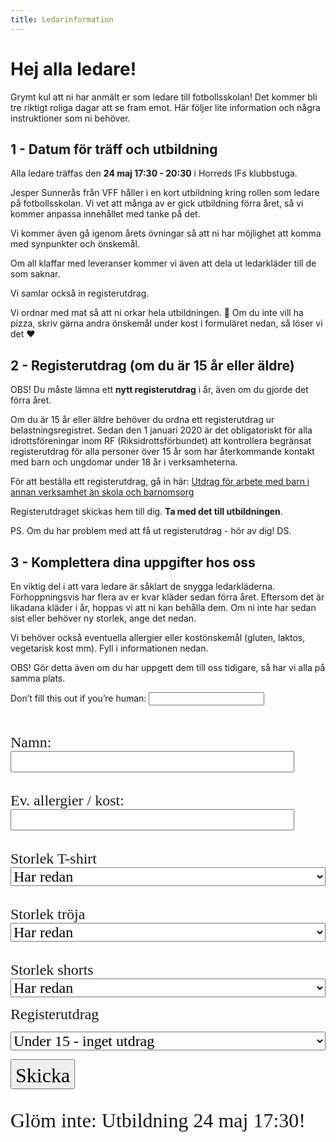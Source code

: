 ```yaml
---
title: Ledarinformation
---
```


# Hej alla ledare!

Grymt kul att ni har anmält er som ledare till fotbollsskolan! Det kommer bli tre riktigt roliga dagar att se fram emot. Här följer lite information och några instruktioner som ni behöver.

## 1 - Datum för träff och utbildning

Alla ledare träffas den **24 maj 17:30 - 20:30** i Horreds IFs klubbstuga.

Jesper Sunnerås från VFF håller i en kort utbildning kring rollen som ledare på fotbollsskolan. Vi vet att många av er gick utbildning förra året, så vi kommer anpassa innehållet med tanke på det.

Vi kommer även gå igenom årets övningar så att ni har möjlighet att komma med synpunkter och önskemål.

Om all klaffar med leveranser kommer vi även att dela ut ledarkläder till de som saknar.

Vi samlar också in registerutdrag.

Vi ordnar med mat så att ni orkar hela utbildningen. :pizza:
Om du inte vill ha pizza, skriv gärna andra önskemål under kost i formuläret nedan, så löser vi det :heart:

## 2 - Registerutdrag (om du är 15 år eller äldre)

OBS! Du måste lämna ett **nytt registerutdrag** i år, även om du gjorde det förra året.

Om du är 15 år eller äldre behöver du ordna ett registerutdrag ur belastningsregistret.
Sedan den 1 januari 2020 är det obligatoriskt för alla idrottsföreningar inom RF (Riksidrottsförbundet) att kontrollera begränsat registerutdrag för alla personer över 15 år som har återkommande kontakt med barn och ungdomar under 18 år i verksamheterna.

För att beställa ett registerutdrag, gå in här:
[Utdrag för arbete med barn i annan verksamhet än skola och barnomsorg](https://polisen.se/tjanster-tillstand/belastningsregistret/ovrigt-arbete-och-kontakt-med-barn)

Registerutdraget skickas hem till dig. **Ta med det till utbildningen**.

PS. Om du har problem med att få ut registerutdrag - hör av dig! DS.

## 3 - Komplettera dina uppgifter hos oss

En viktig del i att vara ledare är såklart de snygga ledarkläderna.
Förhoppningsvis har flera av er kvar kläder sedan förra året. Eftersom det är likadana kläder i år, hoppas vi att ni kan behålla dem. Om ni inte har sedan sist eller behöver ny storlek, ange det nedan.

Vi behöver också eventuella allergier eller kostönskemål (gluten, laktos, vegetarisk kost mm). Fyll i informationen nedan.

OBS! Gör detta även om du har uppgett dem till oss tidigare, så har vi alla på samma plats.

<form
  name="coaches-details"
  method="POST"
  netlify-honeypot="bot-field"
  data-netlify="true"
  action="/tack-ledare"
>
  <p class="hidden">
    <label>
      Don’t fill this out if you’re human: <input name="bot-field" />
    </label>
  </p>
  
  <div style="display: flex; flex-direction: column">
    <span style="font-family: Luckiest Guy; padding-top: 2rem;font-size:1.5rem; display: block;">Namn: </span>
      <input type="text" name="name" style="font-size: 1.5rem; width: 90%" />
    <!-- <span style="font-family: Luckiest Guy; padding-top: 2rem;font-size:1.5rem; display: block;"> Personnummer:</span>
      <input type="text" name="ssn" style="font-size: 1.5rem; width: 90%" /> -->
       <span style="font-family: Luckiest Guy; padding-top: 2rem;font-size:1.5rem; display: block;"> Ev. allergier / kost:</span>
      <input type="text" name="allergies" style="font-size: 1.5rem; width: 90%;" />
      <span style="font-family: Luckiest Guy; padding-top: 2rem;font-size:1.5rem; display: block;">Storlek T-shirt </span>
      
      
<select id="tshirt" name="tshirt" style="font-family: Luckiest Guy;  font-size: 1.5rem">
  <option value="none">Har redan</option>
  <option value="xs">xs</option>
  <option value="s">s</option>
  <option value="m">m</option>
  <option value="l">l</option>
  <option value="l">xl</option>
  <option value="l">xxl</option>
 
</select>
   <span style="font-family: Luckiest Guy; padding-top: 2rem;font-size:1.5rem; display: block;">Storlek tröja </span>
      
<select id="shirt" name="shirt" style="font-family: Luckiest Guy; font-size: 1.5rem">
<option value="none">Har redan</option>
  <option value="xs">xs</option>
  <option value="s">s</option>
  <option value="m">m</option>
  <option value="l">l</option>
  <option value="l">xl</option>
  <option value="l">xxl</option>

</select>
    <span style="font-family: Luckiest Guy; padding-top: 2rem;font-size:1.5rem; display: block;">Storlek shorts </span>
      
<select id="shorts" name="shorts" style="font-family: Luckiest Guy; font-size: 1.5rem">
<option value="none">Har redan</option>
  <option value="xs">xs</option>
  <option value="s">s</option>
  <option value="m">m</option>
  <option value="l">l</option>
  <option value="l">xl</option>
  <option value="l">xxl</option>

</select>

<span style="font-family: Luckiest Guy; padding-top: 2rem;font-size:1.5rem;">Registerutdrag </span>

<select id="register" name="register" style="font-family: Luckiest Guy; font-size: 1.5rem">

<option value="none">Under 15 - inget utdrag</option>
  <option value="fix">Jag fixar ett utdrag </option>
</select>

  </div>
  
  <p>
    <button type="submit" style="font-family: Luckiest Guy; font-size: 2rem; padding-top:6px">Skicka</button>
  </p>
</form>

<div style="font-family: Luckiest Guy; font-size:2rem; margin-top:2rem; display: block;">Glöm inte: Utbildning 24 maj 17:30!</div>
